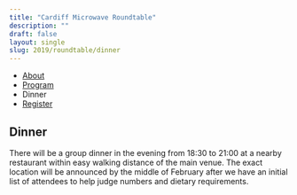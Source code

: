 ```yaml
---
title: "Cardiff Microwave Roundtable"
description: ""
draft: false
layout: single
slug: 2019/roundtable/dinner
---
```


<div class="tabs is-centered">
    <ul>
        <li><a href="/events/2019/roundtable">About</a></li>
        <li><a href="/events/2019/roundtable/program">Program</a></li>
        <li class="is-active"><a>Dinner</a></li>
        <li><a href="/events/2019/roundtable/register">Register</a></li>
    </ul>
</div>

## Dinner

There will be a group dinner in the evening from 18:30 to 21:00 at a nearby restaurant within easy walking distance of the main venue. The exact location will be announced by the middle of February after we have an initial list of attendees to help judge numbers and dietary requirements.

